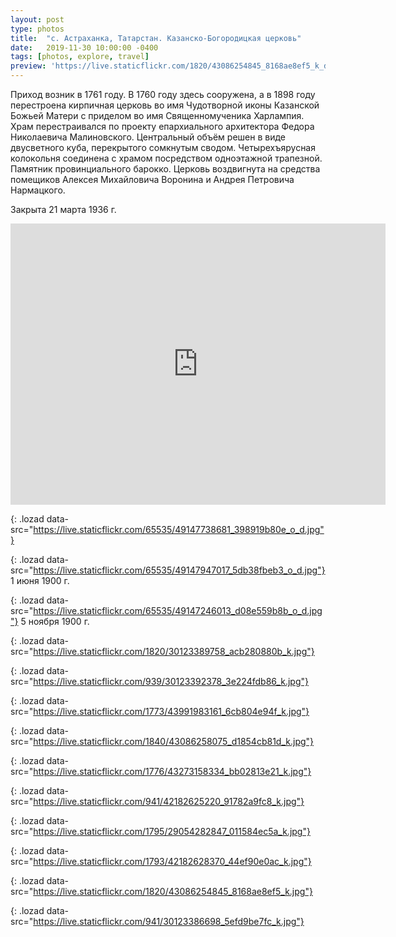 ```yaml
---
layout: post
type: photos
title:  "с. Астраханка, Татарстан. Казанско-Богородицкая церковь"
date:   2019-11-30 10:00:00 -0400
tags: [photos, explore, travel]
preview: 'https://live.staticflickr.com/1820/43086254845_8168ae8ef5_k_d.jpg'
---
```


Приход возник в 1761 году. В 1760 году здесь сооружена, а в 1898 году перестроена кирпичная церковь во имя Чудотворной иконы Казанской Божьей Матери с приделом во имя Священномученика Харлампия. Храм перестраивался по проекту епархиального архитектора Федора Николаевича Малиновского. Центральный объём решен в виде двусветного куба, перекрытого сомкнутым сводом. Четырехъярусная колокольня соединена с храмом посредством одноэтажной трапезной. Памятник провинциального барокко. Церковь воздвигнута на средства помещиков Алексея Михайловича Воронина и Андрея Петровича Нармацкого.

Закрыта 21 марта 1936 г.

<iframe src="https://www.google.com/maps/embed?pb=!1m14!1m12!1m3!1d7589.77971037981!2d49.26064504842999!3d55.47947028087606!2m3!1f0!2f0!3f0!3m2!1i1024!2i768!4f13.1!5e1!3m2!1sen!2sca!4v1575141072237!5m2!1sen!2sca" width="600" height="450" frameborder="0" style="border:0" allowfullscreen="" class="post-map"></iframe>

![](){: .lozad data-src="https://live.staticflickr.com/65535/49147738681_398919b80e_o_d.jpg"}

![](){: .lozad data-src="https://live.staticflickr.com/65535/49147947017_5db38fbeb3_o_d.jpg"}
1 июня 1900 г.

![](){: .lozad data-src="https://live.staticflickr.com/65535/49147246013_d08e559b8b_o_d.jpg"}
5 ноября 1900 г.

![](){: .lozad data-src="https://live.staticflickr.com/1820/30123389758_acb280880b_k.jpg"}

![](){: .lozad data-src="https://live.staticflickr.com/939/30123392378_3e224fdb86_k.jpg"}

![](){: .lozad data-src="https://live.staticflickr.com/1773/43991983161_6cb804e94f_k.jpg"}

![](){: .lozad data-src="https://live.staticflickr.com/1840/43086258075_d1854cb81d_k.jpg"}

![](){: .lozad data-src="https://live.staticflickr.com/1776/43273158334_bb02813e21_k.jpg"}

![](){: .lozad data-src="https://live.staticflickr.com/941/42182625220_91782a9fc8_k.jpg"}

![](){: .lozad data-src="https://live.staticflickr.com/1795/29054282847_011584ec5a_k.jpg"}

![](){: .lozad data-src="https://live.staticflickr.com/1793/42182628370_44ef90e0ac_k.jpg"}

![](){: .lozad data-src="https://live.staticflickr.com/1820/43086254845_8168ae8ef5_k.jpg"}

![](){: .lozad data-src="https://live.staticflickr.com/941/30123386698_5efd9be7fc_k.jpg"}
